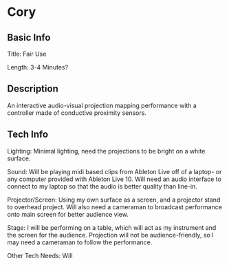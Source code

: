 # Cory


## Basic Info

Title: Fair Use

Length: 3-4 Minutes?


## Description

An interactive audio-visual projection mapping performance with a controller made of conductive proximity sensors.  

## Tech Info

Lighting: Minimal lighting, need the projections to be bright on a white surface.

Sound: Will be playing midi based clips from Ableton Live off of a laptop- or any computer provided with Ableton Live 10. Will need an audio interface to connect to my laptop so that the audio is better quality than line-in. 

Projector/Screen: Using my own surface as a screen, and a projector stand to overhead project. Will also need a cameraman to broadcast performance onto main screen for better audience view.

Stage: I will be performing on a table, which will act as my instrument and the screen for the audience. Projection will not be audience-friendly, so I may need a cameraman to follow the performance.

Other Tech Needs: Will
